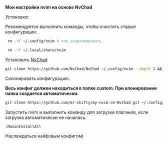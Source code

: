 
**Мои настройки nvim на основе NvChad**

*Установка:*

Рекомендуется выполнить команды, чтобы очистить старые конфигурации:

```bash
 rm -rf ~/.config/nvim # или заархивировать
 ``` 
 ```bash
  rm -rf ~/.local/share/nvim
  ```

Установить [NvChad](https://nvchad.com/docs/quickstart/install)

```bash
git clone https://github.com/NvChad/NvChad ~/.config/nvim --depth 1 && nvim
```

Склонировать конфигурацию.

**Весь конфиг должен находиться в папке custom. При клонировании папка создается автоматически.**

```bash
git clone https://github.com/mr-shifty/my-nvim-on-NvChad.git ~/.config/nvim/lua/custom --depth 1
```

Запустить nvim и выполнить команду для загрузки плагинов, если загрузка автоматически не началась.  

`:MasonInstallAll `

Наслаждаться кайфовым конфигом)

